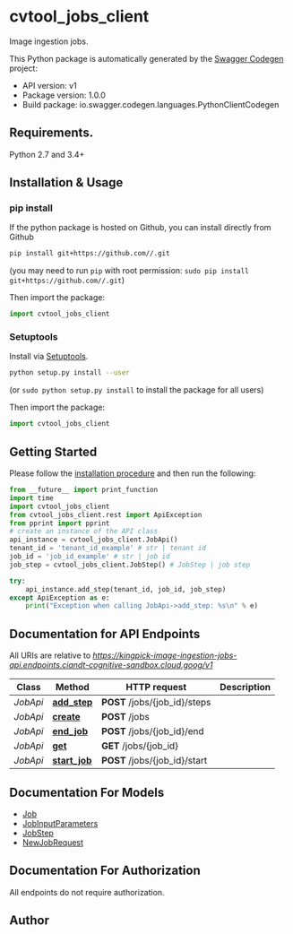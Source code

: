 # cvtool_jobs_client
Image ingestion jobs.

This Python package is automatically generated by the [Swagger Codegen](https://github.com/swagger-api/swagger-codegen) project:

- API version: v1
- Package version: 1.0.0
- Build package: io.swagger.codegen.languages.PythonClientCodegen

## Requirements.

Python 2.7 and 3.4+

## Installation & Usage
### pip install

If the python package is hosted on Github, you can install directly from Github

```sh
pip install git+https://github.com//.git
```
(you may need to run `pip` with root permission: `sudo pip install git+https://github.com//.git`)

Then import the package:
```python
import cvtool_jobs_client 
```

### Setuptools

Install via [Setuptools](http://pypi.python.org/pypi/setuptools).

```sh
python setup.py install --user
```
(or `sudo python setup.py install` to install the package for all users)

Then import the package:
```python
import cvtool_jobs_client
```

## Getting Started

Please follow the [installation procedure](#installation--usage) and then run the following:

```python
from __future__ import print_function
import time
import cvtool_jobs_client
from cvtool_jobs_client.rest import ApiException
from pprint import pprint
# create an instance of the API class
api_instance = cvtool_jobs_client.JobApi()
tenant_id = 'tenant_id_example' # str | tenant id
job_id = 'job_id_example' # str | job id
job_step = cvtool_jobs_client.JobStep() # JobStep | job step

try:
    api_instance.add_step(tenant_id, job_id, job_step)
except ApiException as e:
    print("Exception when calling JobApi->add_step: %s\n" % e)

```

## Documentation for API Endpoints

All URIs are relative to *https://kingpick-image-ingestion-jobs-api.endpoints.ciandt-cognitive-sandbox.cloud.goog/v1*

Class | Method | HTTP request | Description
------------ | ------------- | ------------- | -------------
*JobApi* | [**add_step**](docs/JobApi.md#add_step) | **POST** /jobs/{job_id}/steps | 
*JobApi* | [**create**](docs/JobApi.md#create) | **POST** /jobs | 
*JobApi* | [**end_job**](docs/JobApi.md#end_job) | **POST** /jobs/{job_id}/end | 
*JobApi* | [**get**](docs/JobApi.md#get) | **GET** /jobs/{job_id} | 
*JobApi* | [**start_job**](docs/JobApi.md#start_job) | **POST** /jobs/{job_id}/start | 


## Documentation For Models

 - [Job](docs/Job.md)
 - [JobInputParameters](docs/JobInputParameters.md)
 - [JobStep](docs/JobStep.md)
 - [NewJobRequest](docs/NewJobRequest.md)


## Documentation For Authorization

 All endpoints do not require authorization.


## Author



